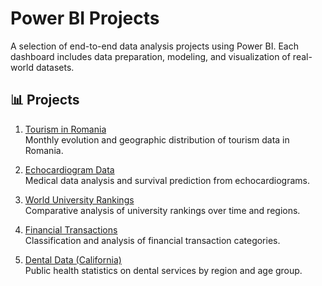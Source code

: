 # Power BI Projects

A selection of end-to-end data analysis projects using Power BI. Each dashboard includes data preparation, modeling, and visualization of real-world datasets.

## 📊 Projects

1. [Tourism in Romania](https://app.powerbi.com/view?r=eyJrIjoiMWJlZDIzOWEtZDIyNy00Y2NlLWI5NjktMTQ2MzdiMGRkYTQ2IiwidCI6ImJlNDY1NWRmLWFjNzMtNDAxZi1hN2FlLTE5OGMzYjcyZDBjNiIsImMiOjh9)  
   Monthly evolution and geographic distribution of tourism data in Romania.

2. [Echocardiogram Data](https://app.powerbi.com/view?r=eyJrIjoiMjQ1ODgwMWMtZDJlMi00YWFkLTgzNWItZDQ1YjA4YWZjZDU5IiwidCI6ImJlNDY1NWRmLWFjNzMtNDAxZi1hN2FlLTE5OGMzYjcyZDBjNiIsImMiOjh9)  
   Medical data analysis and survival prediction from echocardiograms.

3. [World University Rankings](https://app.powerbi.com/view?r=eyJrIjoiNzAyZGE2MzAtZDU1MS00YjA0LTllNTQtNzhiYmMzODdmNzc1IiwidCI6ImJlNDY1NWRmLWFjNzMtNDAxZi1hN2FlLTE5OGMzYjcyZDBjNiIsImMiOjh9)  
   Comparative analysis of university rankings over time and regions.

4. [Financial Transactions](https://app.powerbi.com/view?r=eyJrIjoiZGZkODRiMmYtMWRhOS00ODU3LWJhZWYtNGE5NzJhZjM2MzkyIiwidCI6ImJlNDY1NWRmLWFjNzMtNDAxZi1hN2FlLTE5OGMzYjcyZDBjNiIsImMiOjh9)  
   Classification and analysis of financial transaction categories.

5. [Dental Data (California)](https://app.powerbi.com/reportEmbed?reportId=40b4f59f-e04e-4263-af49-a8a9687caefd&autoAuth=true&ctid=be4655df-ac73-401f-a7ae-198c3b72d0c6)  
   Public health statistics on dental services by region and age group.
